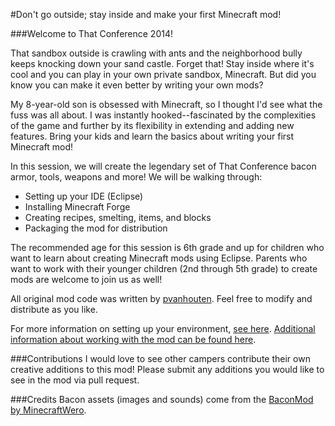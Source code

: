 #Don't go outside; stay inside and make your first Minecraft mod!

###Welcome to That Conference 2014!

That sandbox outside is crawling with ants and the neighborhood bully keeps knocking down your sand castle.  Forget that!  Stay inside where it's cool and you can play in your own private sandbox, Minecraft.  But did you know you can make it even better by writing your own mods?

My 8-year-old son is obsessed with Minecraft, so I thought I'd see what the fuss was all about.  I was instantly hooked--fascinated by the complexities of the game and further by its flexibility in extending and adding new features.  Bring your kids and learn the basics about writing your first Minecraft mod!  

In this session, we will create the legendary set of That Conference bacon armor, tools, weapons and more!  We will be walking through:

- Setting up your IDE (Eclipse)
- Installing Minecraft Forge
- Creating recipes, smelting, items, and blocks
- Packaging the mod for distribution

The recommended age for this session is 6th grade and up for children who want to learn about creating Minecraft mods using Eclipse.  Parents who want to work with their younger children (2nd through 5th grade) to create mods are welcome to join us as well!

All original mod code was written by [pvanhouten](http://twitter.com/pvanhouten).  Feel free to modify and distribute as you like.

For more information on setting up your environment, [see here](ModdingSetup.md).  [Additional information about working with the mod can be found here](HowToHackOnThisMod.md).

###Contributions
I would love to see other campers contribute their own creative additions to this mod! Please submit any additions you would like to see in the mod via pull request.

###Credits
Bacon assets (images and sounds) come from the [BaconMod by MinecraftWero](http://www.minecraftforum.net/topic/1499035-145-bacon-mod-v2-smpssplan-huge-update).
